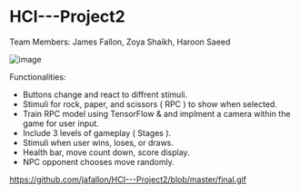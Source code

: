 # HCI---Project2

Team Members: James Fallon, Zoya Shaikh, Haroon Saeed

![image](https://user-images.githubusercontent.com/45009373/69390487-fbf43480-0c94-11ea-83cc-1a78d33b09d3.png)

Functionalities: 
- Buttons change and react to diffrent stimuli.
- Stimuli for rock, paper, and scissors ( RPC ) to show when selected.
- Train RPC model using TensorFlow & and implment a camera within the game for user input.
- Include 3 levels of gameplay ( Stages ).
- Stimuli when user wins, loses, or draws.
- Health bar, move count down, score display.
- NPC opponent chooses move randomly.

https://github.com/jafallon/HCI---Project2/blob/master/final.gif
